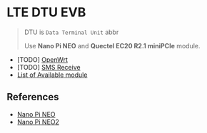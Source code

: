 # LTE DTU EVB

> DTU is `Data Terminal Unit` abbr
>
> Use **Nano Pi NEO** and **Quectel EC20 R2.1 miniPCIe** module.

- \[TODO\] [OpenWrt](docs/openwrt.md)
- \[TODO\] [SMS Receive](docs/sms-receive.md)
- [List of Available module](docs/modules.md)

## References

- [Nano Pi NEO](http://wiki.friendlyarm.com/wiki/index.php/NanoPi_NEO)
- [Nano Pi NEO2](http://wiki.friendlyarm.com/wiki/index.php/NanoPi_NEO2)
